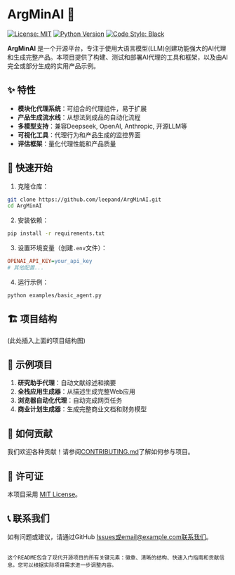 # ArgMinAI 🚀

[![License: MIT](https://img.shields.io/badge/License-MIT-yellow.svg)](https://opensource.org/licenses/MIT)
[![Python Version](https://img.shields.io/badge/python-3.9+-blue.svg)](https://www.python.org/downloads/)
[![Code Style: Black](https://img.shields.io/badge/code%20style-black-000000.svg)](https://github.com/psf/black)

**ArgMinAI** 是一个开源平台，专注于使用大语言模型(LLM)创建功能强大的AI代理和生成完整产品。本项目提供了构建、测试和部署AI代理的工具和框架，以及由AI完全或部分生成的实用产品示例。

## ✨ 特性

- **模块化代理系统**：可组合的代理组件，易于扩展
- **产品生成流水线**：从想法到成品的自动化流程
- **多模型支持**：兼容Deepseek, OpenAI, Anthropic, 开源LLM等
- **可视化工具**：代理行为和产品生成的监控界面
- **评估框架**：量化代理性能和产品质量

## 🚀 快速开始

1. 克隆仓库：
```bash
git clone https://github.com/leepand/ArgMinAI.git
cd ArgMinAI
```

2. 安装依赖：
```bash
pip install -r requirements.txt
```

3. 设置环境变量（创建`.env`文件）：
```ini
OPENAI_API_KEY=your_api_key
# 其他配置...
```

4. 运行示例：
```bash
python examples/basic_agent.py
```

## 🏗️ 项目结构

(此处插入上面的项目结构图)

## 🌟 示例项目

1. **研究助手代理**：自动文献综述和摘要
2. **全栈应用生成器**：从描述生成完整Web应用
3. **浏览器自动化代理**：自动完成网页任务
4. **商业计划生成器**：生成完整商业文档和财务模型

## 🤝 如何贡献

我们欢迎各种贡献！请参阅[CONTRIBUTING.md](docs/CONTRIBUTING.md)了解如何参与项目。

## 📜 许可证

本项目采用 [MIT License](LICENSE)。

## 📞 联系我们

如有问题或建议，请通过GitHub Issues或email@example.com联系我们。
```

这个README包含了现代开源项目的所有关键元素：徽章、清晰的结构、快速入门指南和贡献信息。您可以根据实际项目需求进一步调整内容。